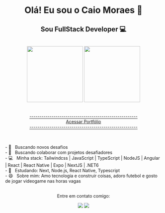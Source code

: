 <div align="center">

# Olá! Eu sou o Caio Moraes 👋

## Sou FullStack Developer :computer:


<!--hide_border
**cmoraes5/cmoraes5** is a ✨ _special_ ✨ repository because its `README.md` (this file) appears on your GitHub profile.

Here are some ideas to get you started:

- 🔭 I’m currently working on ...
- 🌱 I’m currently learning ...
- 👯 I’m looking to collaborate on ...
- 🤔 I’m looking for help with ...
- 💬 Ask me about ...
- 📫 How to reach me: ...
- 😄 Pronouns: ele/dele
- ⚡ Fun fact: ...
-->
<br/>

<img height="180em" src="https://github-readme-stats.vercel.app/api?username=cmoraes5&show_icons=true&title_color=f72585&text_color=4cc9f0&icon_color=bde0fe&bg_color=3a0ca3&hide_border=true"/>

<img height="180em" src="https://github-readme-stats.vercel.app/api/top-langs/?username=cmoraes5&layout=compact&langs_count=7&text_color=4cc9f0&bg_color=3a0ca3&hide_border=true"/>

<br/>
<br>
<br>
        
<a href="https://cmoraes5.github.io/Portfolio/">
------------------------------------------------------
        <br>
                  Acessar Portfólio
        <br>
------------------------------------------------------
        </a>

</div>
<br>

<br/>- :rocket: &nbsp; Buscando novos desafios
<br/>- 🔭 &nbsp; Buscando colaborar com projetos desafiadores
<br/>- :computer: &nbsp; Minha stack: Tailwindcss | JavaScript | TypeScript | NodeJS | Angular | React | React Native | Expo | NextJS | .NET6
<br />- :blue_book: &nbsp; Estudando: Next, Node.js, React Native, Typescript
<br/>- 😄 &nbsp; Sobre mim: Amo tecnologia e construir coisas, adoro futebol e gosto de jogar videogame nas horas vagas

<div align="center">

 </div>
 
 <br>

<div align="center"
  
### Entre em contato comigo:
<a href="https://www.linkedin.com/in/caio-moraes-3a27a2214/" target="_blank"><img src="https://img.shields.io/badge/-LinkedIn-%230077B5?style=for-the-badge&logo=linkedin&logoColor=white" target="_blank"></a>
<a href = "mailto:moraescaio0502@gmail.com"><img src="https://img.shields.io/badge/-Gmail-%23333?style=for-the-badge&logo=gmail&logoColor=white" target="_blank"></a>
</div>
